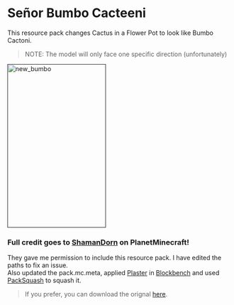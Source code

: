 # Señor Bumbo Cacteeni
This resource pack changes Cactus in a Flower Pot to look like Bumbo Cactoni.
> NOTE: The model will only face one specific direction (unfortunately)

<p><a href=""><img src="https://github.com/mining-also-crafting/NHC/blob/main/Se%C3%B1or%20Bumbo%20Cacteeni/new%20bumbo.png?raw=true" width="222" height="368" alt="new_bumbo"></a></p>

### Full credit goes to [ShamanDorn](https://www.planetminecraft.com/member/shamandorn/) on PlanetMinecraft!
They gave me permission to include this resource pack. I have edited the paths to fix an issue. \
Also updated the pack.mc.meta, applied [Plaster](https://www.blockbench.net/plugins/plaster) in [Blockbench](https://www.blockbench.net/) and used [PackSquash](https://github.com/ComunidadAylas/PackSquash) to squash it.

> If you prefer, you can download the orignal [here](https://www.planetminecraft.com/texture-pack/se-or-bumbo-cacteeni/).
